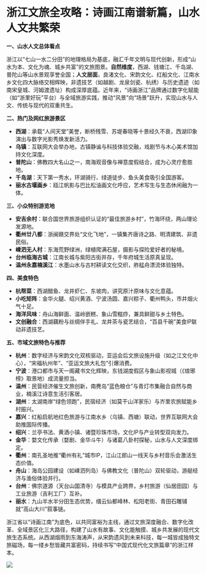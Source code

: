 # 浙江文旅全攻略：诗画江南谱新篇，山水人文共繁荣  

**一、山水人文总体看点**  

浙江以“七山一水二分田”的地理格局为基底，融汇千年文明与现代创新，形成“山水为本、文化为魂、城乡共富”的文旅图景。**自然维度**，西湖、钱塘江、千岛湖、普陀山等山水景观享誉全国；**人文层面**，良渚文化、宋韵文化、红船文化、江南水乡文化四大脉络交相辉映，非遗技艺（如越剧、龙泉剑瓷、杭绣）与历史遗迹（如南宋皇城、河姆渡遗址）构成深厚底蕴。近年来，“诗画浙江”品牌通过数字化赋能（如“浙里好玩”平台）与全域旅游实践，推动“风景”向“场景”跃升，实现山水与人文、传统与现代的双重共生。  

**二、热门及网红旅游景区**  

* **西湖**：承载“人间天堂”美誉，断桥残雪、苏堤春晓等十景经久不衰，西湖印象演出与数字光影秀焕发新活力。  
* **乌镇**：互联网大会举办地，古镇静谧与科技体验交融，戏剧节与木心美术馆加持文化深度。  
* **普陀山**：佛教四大名山之一，南海观音像与禅意度假结合，成为心灵疗愈胜地。  
* **千岛湖**：天下第一秀水，环湖骑行、绿道徒步、鱼头美食吸引全国游客。  
* **丽水古堰画乡**：瓯江帆影与巴比松油画文化呼应，艺术写生与生态休闲融为一体。  

**三、小众特别游览地**  

* **安吉余村**：联合国世界旅游组织认证的“最佳旅游乡村”，竹海环绕，两山理论发源地。  
* **衢州廿八都**：浙闽赣交界处“文化飞地”，一镇集齐唐诗之路、明清建筑、非遗民俗。  
* **嵊泗无人村**：东海荒野绿洲，绿植爬满石屋，摄影与探险爱好者的秘境。  
* **台州临海古城**：江南长城与紫阳古街并存，千年府城生活原真呈现。  
* **温州永嘉楠溪江**：水墨山水与古村耕读文化交织，舴艋舟漂流体验独特。  

**四、美食特色**  

* **杭帮菜**：西湖醋鱼、龙井虾仁、东坡肉，讲究原汁原味与文化意蕴。  
* **小吃矩阵**：金华火腿、绍兴黄酒、宁波汤圆、嘉兴粽子、衢州鸭头，市井烟火气十足。  
* **海洋风味**：舟山海鲜面、温岭嵌糕、象山雪糍痧，兼具鲜甜与乡土特色。  
* **文创融合**：西湖藕粉与丝绸伴手礼、龙井茶与瓷艺结合，“百县千碗”美食IP联动非遗技艺。  

**五、市域文旅特色与推荐**  

* **杭州**：数字经济与宋韵文化双核驱动，亚运会后文旅设施升级（如之江文化中心），“宋福杭州年”、“亚运文旅大礼包”引爆消费。  
* **宁波**：港口都市与天一阁藏书文化辉映，东钱湖度假区与象山影视城（《琅琊榜》取景地）成流量担当。  
* **温州**：民营经济催生文旅创新，南麂岛“蓝色粮仓”与青灯市集融合自然与商业，楠溪江诗意生活引客居。  
* **湖州**：太湖南岸“绿色领跑”，民宿经济（如莫干山洋家乐）与岕里农旅赋能乡村振兴。  
* **嘉兴**：红船启航地红色旅游与江南水乡（乌镇、西塘）联动，世界互联网大会助推国际传播。  
* **绍兴**：兰亭书法、黄酒小镇、诸暨珍珠市场，文化IP与产业转型双向发力。  
* **金华**：婺文化传承（婺剧、金华斗牛）与诸葛八卦村探秘，山水与人文深度绑定。  
* **衢州**：南孔圣地推“衢州有礼”城市IP，江山江郎山一线天与乡村音乐会激活生态价值。  
* **舟山**：海岛公园建设（如嵊泗列岛）与佛教文化（普陀山）双轮驱动，游艇经济与渔俗体验并行。  
* **台州**：佛宗道源（天台山国清寺）与模具产业跨界，乡村旅游（仙居田园）与工业旅游（吉利工厂）互补。  
* **丽水**：九山半水半分田生态优势，缙云仙都峰林、松阳老街、青田石雕铺就“高山大川”叙事链。  

浙江省以“诗画江南”为底色，以共同富裕为主线，通过文旅深度融合、数字化改革、全域景区化三大路径，构建了山水有故事、文化能触摸、城乡共发展的现代文旅生态系统。从西湖烟雨到东海涛声，从宋韵遗风到未来科技，每一城皆成独特文旅磁场，每一缕乡愁皆藏共富密码，持续书写“中国式现代化文旅篇章”的浙江样本。  

![](http://www.onegreen.net/maps/Upload_maps/201609/2016092906414999.jpg)  
